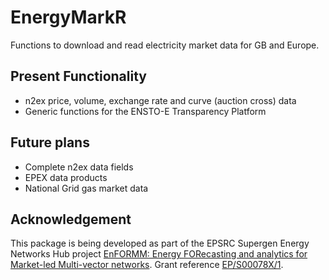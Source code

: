 # EnergyMarkR

Functions to download and read electricity market data for GB and Europe. 

## Present Functionality

- n2ex price, volume, exchange rate and curve (auction cross) data
- Generic functions for the ENSTO-E Transparency Platform

## Future plans

- Complete n2ex data fields
- EPEX data products
- National Grid gas market data

## Acknowledgement

This package is being developed as part of the EPSRC Supergen Energy Networks Hub project [EnFORMM: Energy FORecasting and analytics for Market-led Multi-vector networks](https://www.ncl.ac.uk/supergenenhub/senhubflex/flexfund1/senfc1-009/). Grant reference [EP/S00078X/1](https://gow.epsrc.ukri.org/NGBOViewGrant.aspx?GrantRef=EP/S00078X/1).
